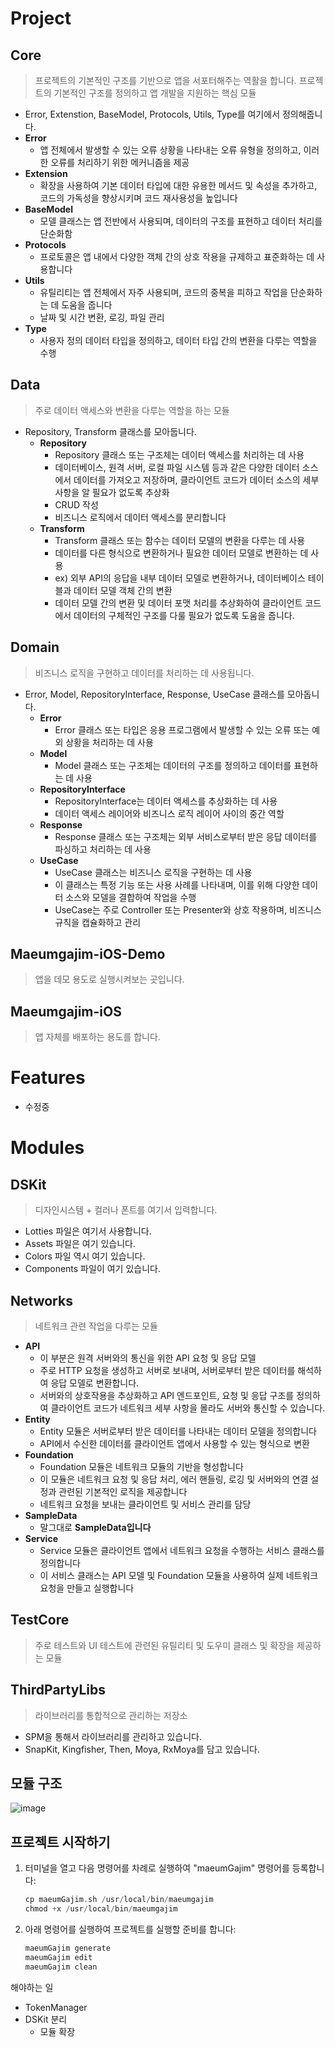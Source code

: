 # Project

## Core

> 프로젝트의 기본적인 구조를 기반으로 앱을 서포터해주는 역활을 합니다.
프로젝트의 기본적인 구조를 정의하고 앱 개발을 지원하는 핵심 모듈
> 
- Error, Extenstion, BaseModel, Protocols, Utils, Type를 여기에서 정의해줍니다.
- **Error**
    - 앱 전체에서 발생할 수 있는 오류 상황을 나타내는 오류 유형을 정의하고, 이러한 오류를 처리하기 위한 메커니즘을 제공
- **Extension**
    - 확장을 사용하여 기본 데이터 타입에 대한 유용한 메서드 및 속성을 추가하고, 코드의 가독성을 향상시키며 코드 재사용성을 높입니다
- **BaseModel**
    - 모델 클래스는 앱 전반에서 사용되며, 데이터의 구조를 표현하고 데이터 처리를 단순화함
- **Protocols**
    - 프로토콜은 앱 내에서 다양한 객체 간의 상호 작용을 규제하고 표준화하는 데 사용합니다
- **Utils**
    - 유틸리티는 앱 전체에서 자주 사용되며, 코드의 중복을 피하고 작업을 단순화하는 데 도움을 줍니다
    - 날짜 및 시간 변환, 로깅, 파일 관리
- **Type**
    - 사용자 정의 데이터 타입을 정의하고, 데이터 타입 간의 변환을 다루는 역할을 수행

## Data

> 주로 데이터 액세스와 변환을 다루는 역할을 하는 모듈
> 
- Repository, Transform 클래스를 모아둡니다.
    - **Repository**
        - Repository 클래스 또는 구조체는 데이터 액세스를 처리하는 데 사용
        - 데이터베이스, 원격 서버, 로컬 파일 시스템 등과 같은 다양한 데이터 소스에서 데이터를 가져오고 저장하며, 클라이언트 코드가 데이터 소스의 세부 사항을 알 필요가 없도록 추상화
        - CRUD 작성
        - 비즈니스 로직에서 데이터 액세스를 분리합니다
    - **Transform**
        - Transform 클래스 또는 함수는 데이터 모델의 변환을 다루는 데 사용
        - 데이터를 다른 형식으로 변환하거나 필요한 데이터 모델로 변환하는 데 사용
        - ex) 외부 API의 응답을 내부 데이터 모델로 변환하거나, 데이터베이스 테이블과 데이터 모델 객체 간의 변환
        - 데이터 모델 간의 변환 및 데이터 포맷 처리를 추상화하여 클라이언트 코드에서 데이터의 구체적인 구조를 다룰 필요가 없도록 도움을 줍니다.

## Domain

> 비즈니스 로직을 구현하고 데이터를 처리하는 데 사용됩니다.
> 
- Error, Model, RepositoryInterface, Response, UseCase 클래스를 모아돕니다.
    - **Error**
        - Error 클래스 또는 타입은 응용 프로그램에서 발생할 수 있는 오류 또는 예외 상황을 처리하는 데 사용
    - **Model**
        - Model 클래스 또는 구조체는 데이터의 구조를 정의하고 데이터를 표현하는 데 사용
    - **RepositoryInterface**
        - RepositoryInterface는 데이터 액세스를 추상화하는 데 사용
        - 데이터 액세스 레이어와 비즈니스 로직 레이어 사이의 중간 역할
    - **Response**
        - Response 클래스 또는 구조체는 외부 서비스로부터 받은 응답 데이터를 파싱하고 처리하는 데 사용
    - **UseCase**
        - UseCase 클래스는 비즈니스 로직을 구현하는 데 사용
        - 이 클래스는 특정 기능 또는 사용 사례를 나타내며, 이를 위해 다양한 데이터 소스와 모델을 결합하여 작업을 수행
        - UseCase는 주로 Controller 또는 Presenter와 상호 작용하며, 비즈니스 규칙을 캡슐화하고 관리

## Maeumgajim-iOS-Demo

> 앱을 데모 용도로 실행시켜보는 곳입니다.
> 

## Maeumgajim-iOS

> 앱 자체를 배포하는 용도를 합니다.
> 

# Features
+ 수정중

# Modules

## DSKit

> 디자인시스템 + 컬러나 폰트를 여기서 입력합니다.
> 
- Lotties 파일은 여기서 사용합니다.
- Assets 파일은 여기 있습니다.
- Colors 파일 역시 여기 있습니다.
- Components 파일이 여기 있습니다.

## Networks

> 네트워크 관련 작업을 다루는 모듈
> 
- **API**
    - 이 부분은 원격 서버와의 통신을 위한 API 요청 및 응답 모델
    - 주로 HTTP 요청을 생성하고 서버로 보내며, 서버로부터 받은 데이터를 해석하여 응답 모델로 변환합니다.
    - 서버와의 상호작용을 추상화하고 API 엔드포인트, 요청 및 응답 구조를 정의하여 클라이언트 코드가 네트워크 세부 사항을 몰라도 서버와 통신할 수 있습니다.
- **Entity**
    - Entity 모듈은 서버로부터 받은 데이터를 나타내는 데이터 모델을 정의합니다
    - API에서 수신한 데이터를 클라이언트 앱에서 사용할 수 있는 형식으로 변환
- **Foundation**
    - Foundation 모듈은 네트워크 모듈의 기반을 형성합니다
    - 이 모듈은 네트워크 요청 및 응답 처리, 에러 핸들링, 로깅 및 서버와의 연결 설정과 관련된 기본적인 로직을 제공합니다
    - 네트워크 요청을 보내는 클라이언트 및 서비스 관리를 담당
- **SampleData**
    - 말그대로 **SampleData입니다**
- **Service**
    - Service 모듈은 클라이언트 앱에서 네트워크 요청을 수행하는 서비스 클래스를 정의합니다
    - 이 서비스 클래스는 API 모델 및 Foundation 모듈을 사용하여 실제 네트워크 요청을 만들고 실행합니다

## TestCore

> 주로 테스트와 UI 테스트에 관련된 유틸리티 및 도우미 클래스 및 확장을 제공하는 모듈
> 

## ThirdPartyLibs

> 라이브러리를 통합적으로 관리하는 저장소
> 
- SPM을 통해서 라이브러리를 관리하고 있습니다.
- SnapKit, Kingfisher, Then, Moya, RxMoya를 담고 있습니다.

## 모듈 구조
![image](https://github.com/MaeumGajim/MaeumGajim-iOS-Structure/assets/102890390/452b1b38-4834-488b-aa84-e0cd7bed8b27)

## **프로젝트 시작하기**

1. 터미널을 열고 다음 명령어를 차례로 실행하여 "maeumGajim" 명령어를 등록합니다:
    
    ```Swift
    cp maeumGajim.sh /usr/local/bin/maeumgajim
    chmod +x /usr/local/bin/maeumgajim
    ```
    
2. 아래 명령어를 실행하여 프로젝트를 실행할 준비를 합니다:
    
    ```Swift
    maeumGajim generate
    maeumGajim edit
    maeumGajim clean
    ```
    


해야하는 일
+  TokenManager
+  DSKit 분리
     - 모듈 확장
